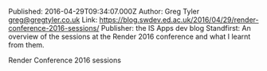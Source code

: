 Published: 2016-04-29T09:34:07.000Z
Author: Greg Tyler <greg@gregtyler.co.uk>
Link: https://blog.swdev.ed.ac.uk/2016/04/29/render-conference-2016-sessions/
Publisher: the IS Apps dev blog
Standfirst: An overview of the sessions at the Render 2016 conference and what I learnt from them.

Render Conference 2016 sessions
